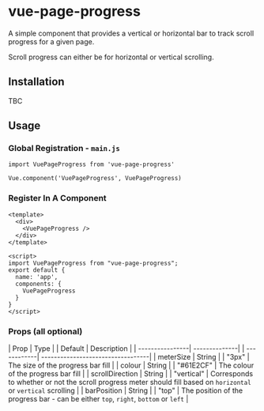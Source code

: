 # vue-page-progress

A simple component that provides a vertical or horizontal bar to track scroll progress for a given page.

Scroll progress can either be for horizontal or vertical scrolling.

## Installation

TBC

## Usage

### Global Registration - `main.js`
```vue
import VuePageProgress from 'vue-page-progress'

Vue.component('VuePageProgress', VuePageProgress)
```

### Register In A Component 
```vue
<template>
  <div>
    <VuePageProgress />
  </div>
</template>

<script>
import VuePageProgress from "vue-page-progress";
export default {
  name: 'app',
  components: {
    VuePageProgress
  }
}
</script>
```

### Props (all optional)

| Prop            | Type          | | Default     | Description                       |
| ----------------| --------------| | ------------| ----------------------------------|
| meterSize       | String        | | "3px"       | The size of the progress bar fill |
| colour          | String        | | "#61E2CF"   | The colour of the progress bar fill |
| scrollDirection | String        | | "vertical"  | Corresponds to whether or not the scroll progress meter should fill based on `horizontal` or `vertical` scrolling |
| barPosition     | String        | | "top"       | The position of the progress bar - can be either `top`, `right`, `bottom` or `left` |
